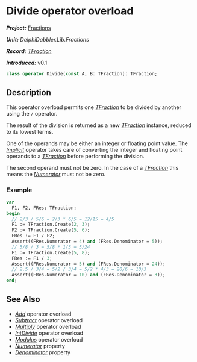 # Divide operator overload

***Project:*** [Fractions](../API.md)

***Unit:*** _DelphiDabbler.Lib.Fractions_

***Record:*** [_TFraction_](./TFraction.md)

***Introduced:*** v0.1

```pascal
class operator Divide(const A, B: TFraction): TFraction;
```

## Description

This operator overload permits one [_TFraction_](./TFraction.md) to be divided by another using the `/` operator.

The result of the division is returned as a new [_TFraction_](./TFraction.md) instance, reduced to its lowest terms.

One of the operands may be either an integer or floating point value. The [_Implicit_](./TFraction-Implicit.md) operator takes care of converting the integer and floating point operands to a [_TFraction_](./TFraction.md) before performing the division.

The second operand must not be zero. In the case of a [_TFraction_](./TFraction.md) this means the [_Numerator_](./TFraction-Numerator.md) must not be zero.

### Example

```pascal
var
  F1, F2, FRes: TFraction;
begin
  // 2/3 / 5/6 = 2/3 * 6/5 = 12/15 = 4/5
  F1 := TFraction.Create(2, 3);
  F2 := TFraction.Create(5, 6);
  FRes := F1 / F2;
  Assert((FRes.Numerator = 4) and (FRes.Denominator = 5));
  // 5/8 / 3 = 5/8 * 1/3 = 5/24
  F1 := TFraction.Create(5, 8);
  FRes := F1 / 3;
  Assert((FRes.Numerator = 5) and (FRes.Denominator = 24));
  // 2.5 / 3/4 = 5/2 / 3/4 = 5/2 * 4/3 = 20/6 = 10/3
  Assert((FRes.Numerator = 10) and (FRes.Denominator = 3));
end;
```

## See Also

* [_Add_](./TFraction-Add.md) operator overload
* [_Subtract_](./TFraction-Subtract.md) operator overload
* [_Multiply_](./TFraction-Multiply.md) operator overload
* [_IntDivide_](./TFraction-IntDivide.md) operator overload
* [_Modulus_](./TFraction-Modulus.md) operator overload
* [_Numerator_](./TFraction-Numerator.md) property
* [_Denominator_](./TFraction-Denominator.md) property
